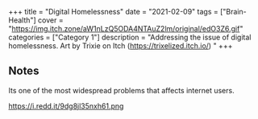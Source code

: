 +++
title = "Digital Homelessness"
date = "2021-02-09"
tags = ["Brain-Health"]
cover = "https://img.itch.zone/aW1nLzQ5ODA4NTAuZ2lm/original/edO3Z6.gif"
categories = ["Category 1"]
description = "Addressing the issue of digital homelessness. Art by Trixie on Itch (https://trixelized.itch.io/) "
+++

## Notes

Its one of the most widespread problems that affects internet users.


https://i.redd.it/9dg8jl35nxh61.png
